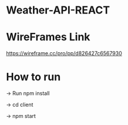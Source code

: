 # Weather-API-REACT

# WireFrames Link

https://wireframe.cc/pro/pp/d826427c6567930

# How to run

-> Run npm install 

-> cd client
 
 -> npm start
